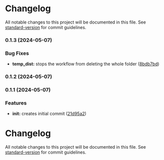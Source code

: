 # Changelog

All notable changes to this project will be documented in this file. See [standard-version](https://github.com/conventional-changelog/standard-version) for commit guidelines.

### 0.1.3 (2024-05-07)


### Bug Fixes

* **temp_dist:** stops the workflow from deleting the whole folder ([8bdb7bd](https://github.com/aviv-miro/lib-test/commit/8bdb7bdb8d100f00bb1f19f8ac27b39aec9872d3))

### 0.1.2 (2024-05-07)

### 0.1.1 (2024-05-07)


### Features

* **init:** creates initial commit ([21d95a2](https://github.com/aviv-miro/lib-test/commit/21d95a2cf4323c519d593ab70a00465f16ff882b))

# Changelog

All notable changes to this project will be documented in this file. See [standard-version](https://github.com/conventional-changelog/standard-version) for commit guidelines.
